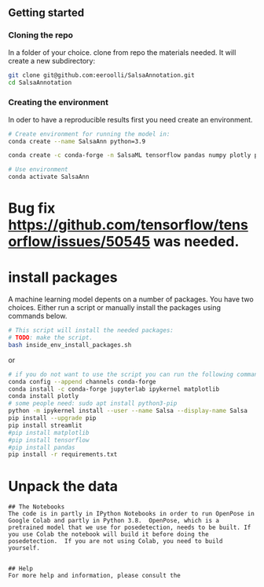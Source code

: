 

## Getting started

### Cloning the repo

In a folder of your choice. clone from repo the materials needed. It will create a new subdirectory:
```bash
git clone git@github.com:eeroolli/SalsaAnnotation.git
cd SalsaAnnotation
```

### Creating the environment
In oder to have a reproducible results first you need create an environment.   
```bash
# Create environment for running the model in: 
conda create --name SalsaAnn python=3.9

conda create -c conda-forge -n SalsaML tensorflow pandas numpy plotly pip python=3.6

# Use environment
conda activate SalsaAnn
```
# Bug fix https://github.com/tensorflow/tensorflow/issues/50545 was needed.

# install packages
A machine learning model depents on a number of packages.   You have two choices. Either run a script or manually install the packages using commands below. 

```bash
# This script will install the needed packages:
# TODO: make the script.
bash inside_env_install_packages.sh
``` 
or

```bash
# if you do not want to use the script you can run the following commands:
conda config --append channels conda-forge
conda install -c conda-forge jupyterlab ipykernel matplotlib
conda install plotly
# some people need: sudo apt install python3-pip
python -m ipykernel install --user --name Salsa --display-name Salsa
pip install --upgrade pip
pip install streamlit
#pip install matplotlib
#pip install tensorflow
#pip install pandas
pip install -r requirements.txt
```

# Unpack the data


```
## The Notebooks
The code is in partly in IPython Notebooks in order to run OpenPose in Google Colab and partly in Python 3.8.  OpenPose, which is a pretrained model that we use for posedetection, needs to be built. If you use Colab the notebook will build it before doing the posedetection.  If you are not using Colab, you need to build yourself. 


## Help
For more help and information, please consult the 

